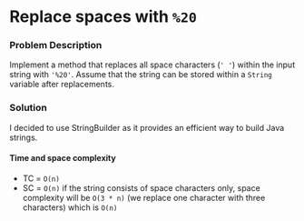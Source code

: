 # Replace spaces with `%20`

### Problem Description

Implement a method that replaces all space characters (`' '`) within the input string with `'%20'`. Assume that the string can be stored within a `String` variable after replacements.

### Solution

I decided to use StringBuilder as it provides an efficient way to build Java strings.

#### Time and space complexity
* TC = `O(n)`
* SC = `O(n)` if the string consists of space characters only, space complexity will be `O(3 * n)` (we replace one character with three characters) which is `O(n)`

